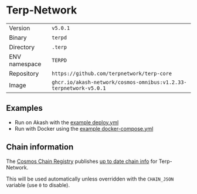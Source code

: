 # Terp-Network

| | |
|---|---|
|Version|`v5.0.1`|
|Binary|`terpd`|
|Directory|`.terp`|
|ENV namespace|`TERPD`|
|Repository|`https://github.com/terpnetwork/terp-core`|
|Image|`ghcr.io/akash-network/cosmos-omnibus:v1.2.33-terpnetwork-v5.0.1`|

## Examples

- Run on Akash with the [example deploy.yml](./deploy.yml)
- Run with Docker using the [example docker-compose.yml](./docker-compose.yml)

## Chain information

The [Cosmos Chain Registry](https://github.com/cosmos/chain-registry) publishes [up to date chain info](https://raw.githubusercontent.com/cosmos/chain-registry/master/terpnetwork/chain.json) for Terp-Network.

This will be used automatically unless overridden with the `CHAIN_JSON` variable (use `0` to disable).
